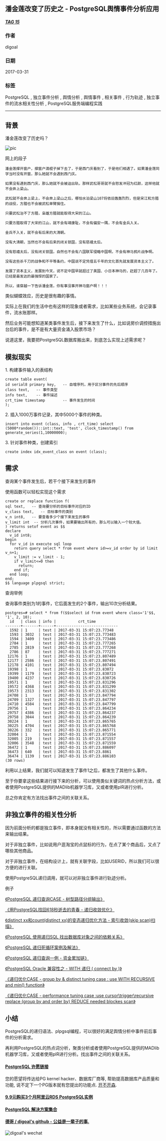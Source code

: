 ## 潘金莲改变了历史之 - PostgreSQL舆情事件分析应用  
##### [TAG 15](../class/15.md)
                                                                              
### 作者                                                                                                                           
digoal                                                                         
                                                                                
### 日期                                                                           
2017-03-31                                                                          
                                                                            
### 标签                                                                         
PostgreSQL , 独立事件分析 , 舆情分析 , 舆情事件 , 相关事件 , 行为轨迹 , 独立事件的流水相关性分析 , PostgreSQL服务端编程实践        
                                                                              
----                                                                        
                                                                                 
## 背景     
潘金莲改变了历史吗？  
  
![pic](20170331_02_pic_001.jpg)  
  
网上的段子  
  
```  
潘金莲撑开窗户，撑窗户滴棍子掉下去了，于是西门庆看到了，于是他们相遇了。如果潘金莲同学当时没有开窗，那么她就不会遇到西门庆。   
  
如果没有遇到西门庆，那么她就不会被迫出轨，那样武松哥哥就不会怒发冲冠为红颜，这样他就不会奔上梁山。   
  
武松就不会奔上梁上，不会奔上梁山之后，哪怕水泊梁山107将依旧轰轰烈烈，但是宋江和方腊的战役，方腊也不会被武松单臂擒住。   
  
只要武松治不了方腊，枭雄方腊就能取得大宋的江山。   
  
只要方腊取得了大宋的江山，就不会有靖康耻，不会有偏安一隅，不会有金兵入关。   
  
金兵不入关，就不会有后来的大清朝。   
  
没有大清朝，当然也不会有后来的闭关锁国，没有慈禧太后。   
  
没有慈禧太后，没有闭关锁国，自然也不会有八国联军侵略中国啊，不会有神马鸦片战争啊。   
  
没有这些杀千刀的战争和不平等条约，中国说不定凭借五千年的文化首先就发展资本主义了。   
  
发展了资本主义，发展到今天，说不定中国早就超过了美国、小日本神马的，赶超了几百年了。已经是最发达的最强悍的国家了。   
  
所以，谁穿越一下告诉潘金莲，你有事没事开神马窗户啊！！！   
```  
  
类似蝴蝶效应，历史是很有趣的事情。  
  
实际上在我们的生活中也有这样的现象或者需求，比如某些业务系统，会记录事件，流水账那样。  
  
然后业务可能想知道某类事件发生后，接下来发生了什么，比如说房价调控措施出台后的事件，是不是有大量资金涌入股票市场？  
  
说道这里，我要把PostgreSQL数据库搬出来，到底怎么实现上述需求呢？  
  
## 模拟现实  
1\. 构建事件输入的表结构  
  
```  
create table event(  
id serial8 primary key,   -- 自增序列，用于区分事件的先后顺序  
class text,   -- 事件类型  
info text,    -- 事件描述  
crt_time timestamp        -- 事件发生的时间  
);  
```  
  
2\. 插入1000万事件记录，其中5000个事件的种类。  
  
```  
insert into event (class, info , crt_time) select (5000*random())::int::text, 'test', clock_timestamp() from generate_series(1,10000000);  
```  
  
3\. 针对事件种类，创建索引  
  
```  
create index idx_event_class on event (class);  
```  
  
## 需求  
查询某个事件发生后，若干个接下来发生的事件  
  
使用函数可以轻松实现这个需求  
  
```  
create or replace function f(  
sql text,   -- 查询要分析的目标事件对应的ID  
v_class text,   -- 目标事件的类别  
v_n int8,   -- 要查看多少个接下来发生的事件  
v_limit int  -- 分析几次事件，如果要输出所有的，那么可以输入一个较大值。  
) returns setof event as $$  
declare  
  v_id int8;  
begin  
  for v_id in execute sql loop  
    return query select * from event where id>=v_id order by id limit v_n+1;  
    v_limit := v_limit - 1;  
    if v_limit<=0 then  
      return;  
    end if;  
  end loop;  
end;  
$$ language plpgsql strict;  
```  
  
查询举例  
  
查询事件类别为1的事件，它后面发生的2个事件，输出10次分析结果。  
  
```  
postgres=# select * from f($$select id from event where class='1'$$, '1', 2, 10);  
  id   | class | info |          crt_time            
-------+-------+------+----------------------------  
  1592 | 1     | test | 2017-03-31 15:07:23.77348  
  1593 | 3032  | test | 2017-03-31 15:07:23.773483  
  1594 | 3409  | test | 2017-03-31 15:07:23.773486  
  2784 | 1     | test | 2017-03-31 15:07:23.777265  
  2785 | 2819  | test | 2017-03-31 15:07:23.777268  
  2786 | 87    | test | 2017-03-31 15:07:23.777271  
 12176 | 1     | test | 2017-03-31 15:07:23.807489  
 12177 | 2586  | test | 2017-03-31 15:07:23.807491  
 12178 | 4101  | test | 2017-03-31 15:07:23.807494  
 19398 | 1     | test | 2017-03-31 15:07:23.83072  
 19399 | 1179  | test | 2017-03-31 15:07:23.830723  
 19400 | 4237  | test | 2017-03-31 15:07:23.830726  
 19571 | 1     | test | 2017-03-31 15:07:23.831296  
 19572 | 4368  | test | 2017-03-31 15:07:23.831299  
 19573 | 2313  | test | 2017-03-31 15:07:23.831302  
 24708 | 1     | test | 2017-03-31 15:07:23.847794  
 24709 | 1327  | test | 2017-03-31 15:07:23.847797  
 24710 | 4584  | test | 2017-03-31 15:07:23.847799  
 29756 | 1     | test | 2017-03-31 15:07:23.864234  
 29757 | 4386  | test | 2017-03-31 15:07:23.864237  
 29758 | 3044  | test | 2017-03-31 15:07:23.864239  
 30224 | 1     | test | 2017-03-31 15:07:23.865765  
 30225 | 4704  | test | 2017-03-31 15:07:23.865768  
 30226 | 332   | test | 2017-03-31 15:07:23.865771  
 32004 | 1     | test | 2017-03-31 15:07:23.871554  
 32005 | 219   | test | 2017-03-31 15:07:23.871557  
 32006 | 3548  | test | 2017-03-31 15:07:23.871559  
 36472 | 1     | test | 2017-03-31 15:07:23.886097  
 36473 | 640   | test | 2017-03-31 15:07:23.8861  
 36474 | 1139  | test | 2017-03-31 15:07:23.886103  
(30 rows)  
```  
  
利用以上结果，我们就可以知道发生了事件1之后，都发生了其他什么事件。  
  
至于你要拿这些结果进行接下来的分析，可以使用类似关键词的热点分析方法，或者使用PostgreSQL提供的MADlib机器学习库，又或者使用plR进行分析。  
  
总之你肯定有方法找出事件之间的关联关系。  
  
## 非独立事件的相关性分析  
因为前面分析的都是独立事件，即本身就没有相关性的，所以需要通过函数的方法来输出结果。  
  
对于非独立事件，比如说用户逛淘宝的点鼠标的行为，在点了某个商品后，又点了哪些其他商品。  
  
对于非独立事件，在结构设计上，就有关联字段，比如USERID，所以我们可以很方便的进行关联。  
  
使用PostgreSQL递归调用，就可以对非独立事件进行轨迹分析。  
  
例子  
  
[《PostgreSQL 递归查询CASE - 树型路径分组输出》](../201703/20170324_01.md)    
  
[《用PostgreSQL找回618秒逝去的青春 - 递归收敛优化》](../201612/20161201_01.md)    
  
[《distinct xx和count(distinct xx)的变态递归优化方法 - 索引收敛(skip scan)扫描》](../201611/20161128_02.md)    
  
[《PostgreSQL 使用递归SQL 找出数据库对象之间的依赖关系》](../201607/20160725_01.md)    
  
[《PostgreSQL 递归死循环案例及解法》](../201607/20160723_01.md)    
  
[《PostgreSQL 递归查询一例 - 资金累加链》](../201604/20160405_01.md)    
  
[《PostgreSQL Oracle 兼容性之 - WITH 递归 ( connect by )》](../201512/20151221_02.md)    
  
[《递归优化CASE - group by & distinct tuning case : use WITH RECURSIVE and min() function》](../201210/20121009_01.md)    
  
[《递归优化CASE - performance tuning case :use cursor\trigger\recursive replace (group by and order by) REDUCE needed blockes scan》](../201209/20120914_01.md)    
  
## 小结  
PostgreSQL的递归语法、plpgsql编程，可以很好的满足舆情分析中事件前后事件的分析需求。  
  
再利用PostgreSQL的热点词分析，聚类分析或者使用PostgreSQL提供的MADlib机器学习库，又或者使用plR进行分析。找出事件之间的关联关系。  
  

  
  
  
  
  
  
  
  
  
  
  
  
  
  
  
  
  
  
  
  
  
  
  
  
  
  
  
  
  
  
  
  
  
  
  
  
  
  
  
  
  
  
  
  
  
  
  
  
  
  
  
  
  
  
  
  
  
  
  
  
  
  
  
#### [PostgreSQL 许愿链接](https://github.com/digoal/blog/issues/76 "269ac3d1c492e938c0191101c7238216")
您的愿望将传达给PG kernel hacker、数据库厂商等, 帮助提高数据库产品质量和功能, 说不定下一个PG版本就有您提出的功能点. [开不开森](https://github.com/digoal/blog/issues/76 "269ac3d1c492e938c0191101c7238216").  
  
  
#### [9.9元购买3个月阿里云RDS PostgreSQL实例](https://www.aliyun.com/database/postgresqlactivity "57258f76c37864c6e6d23383d05714ea")
  
  
#### [PostgreSQL 解决方案集合](https://yq.aliyun.com/topic/118 "40cff096e9ed7122c512b35d8561d9c8")
  
  
#### [德哥 / digoal's github - 公益是一辈子的事.](https://github.com/digoal/blog/blob/master/README.md "22709685feb7cab07d30f30387f0a9ae")
  
  
![digoal's wechat](../pic/digoal_weixin.jpg "f7ad92eeba24523fd47a6e1a0e691b59")
  
